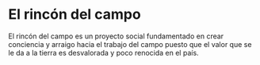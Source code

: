 # El rincón del campo
El rincón del campo es un proyecto social  fundamentado en crear conciencia y arraigo hacia el trabajo del campo puesto que el valor que se le da a la tierra es desvalorada y poco renocida en el país.
